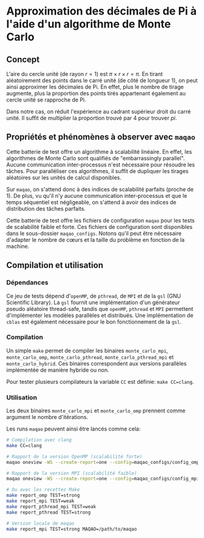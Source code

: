 # Approximation des décimales de Pi à l'aide d'un algorithme de Monte Carlo

## Concept

L'aire du cercle unité (de rayon $r = 1$) est $\pi \times r \times r = \pi$.
En tirant aléatoirement des points dans le carré unité (de côté de longueur 1),
on peut ainsi approximer les décimales de Pi. En effet, plus le nombre de tirage
augmente, plus la proportion des points tirés appartenant également au cercle unité
se rapproche de Pi.

Dans notre cas, on réduit l'expérience au cadrant supérieur droit du carré unité.
Il suffit de multiplier la proportion trouvé par 4 pour trouver $pi$.

## Propriétés et phénomènes à observer avec `maqao`

Cette batterie de test offre un algorithme à scalabilité linéaire.
En effet, les algorithmes de Monte Carlo sont qualifiés de "embarrassingly parallel".
Aucune communication inter-processus n'est nécessaire pour résoudre les tâches.
Pour paralléliser ces algorithmes, il suffit de dupliquer les tirages aléatoires
sur les unités de calcul disponibles.

Sur `maqao`, on s'attend donc à des indices de scalabilité parfaits (proche de 1).
De plus, vu qu'il n'y aucune communication inter-processus et que le temps séquentiel
est négligeable, on s'attend à avoir des indices de distribution des tâches parfaits.

Cette batterie de test offre les fichiers de configuration `maqao` pour les tests de
scalabilité faible et forte. Ces fichiers de configuration sont disponibles dans
le sous-dossier `maqao_configs`. Notons qu'il peut être nécessaire d'adapter le
nombre de cœurs et la taille du problème en fonction de la machine.

## Compilation et utilisation

### Dépendances

Ce jeu de tests dépend d'`openMP`, de `pthread`, de `MPI` et de la `gsl` (GNU
Scientific Library). La `gsl` fournit une implémentation d'un générateur pseudo
aléatoire thread-safe, tandis que `openMP`, `pthread` et `MPI` permettent
d'implémenter les modèles parallèles et distribués. Une implémentation de
`cblas` est également nécessaire pour le bon fonctionnement de la `gsl`.

### Compilation

Un simple `make` permet de compiler les binaires `monte_carlo_mpi`,
`monte_carlo_omp`, `monte_carlo_pthread`, `monte_carlo_pthread_mpi` et
`monte_carlo_hybrid`. Ces binaires correspondent aux versions parallèles
implémentée de manière hybride ou non.

Pour tester plusieurs compilateurs la variable `CC` est définie: `make CC=clang`.

### Utilisation

Les deux binaires `monte_carlo_mpi` et `monte_carlo_omp` prennent comme argument
le nombre d'itérations.

Les runs `maqao` peuvent ainsi être lancés comme cela:

```bash
# Compilation avec clang
make CC=clang

# Rapport de la version OpenMP (scalabilité forte)
maqao oneview -WS --create-report=one --config=maqao_configs/config_omp_strong.lua

# Rapport de la version MPI (scalabilité faible)
maqao oneview -WS --create-report=one --config=maqao_configs/config_mpi_strong.lua

# Ou avec les recettes Make
make report_omp TEST=strong
make report_mpi TEST=weak
make report_pthread_mpi TEST=weak
make report_pthread TEST=strong

# Version locale de maqao
make report_mpi TEST=strong MAQAO=/path/to/maqao
```

